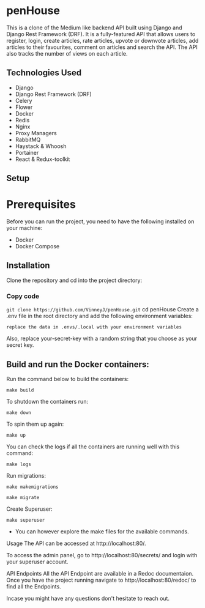 # penHouse
This is a clone of the Medium like backend API built using Django and Django Rest Framework (DRF). It is a fully-featured API that allows users to register, login, create articles, rate articles, upvote or downvote articles, add articles to their favourites, comment on articles and search the API. The API also tracks the number of views on each article.

## Technologies Used
- Django
- Django Rest Framework (DRF)
- Celery
- Flower
- Docker
- Redis
- Nginx
- Proxy Managers
- RabbitMQ
- Haystack & Whoosh
- Portainer
- React & Redux-toolkit
## Setup
# Prerequisites
Before you can run the project, you need to have the following installed on your machine:

- Docker
- Docker Compose

## Installation
Clone the repository and cd into the project directory:

### Copy code
```git clone https://github.com/VinneyJ/penHouse.git```
cd penHouse
Create a .env file in the root directory and add the following environment variables:

```
replace the data in .envs/.local with your environment variables
```

Also, replace your-secret-key with a random string that you choose as your secret key.

## Build and run the Docker containers:

Run the command below to build the containers:
```
make build
```
To shutdown the containers run:
```
make down
```

To spin them up again:
```
make up
```
You can check the logs if all the containers are running well with this command:

```
make logs
```

Run migrations:
```
make makemigrations

make migrate
```

Create Superuser:
```
make superuser
```
- You can however explore the make files for the available commands.





Usage
The API can be accessed at http://localhost:80/.

To access the admin panel, go to http://localhost:80/secrets/ and login with your superuser account.

API Endpoints
All the API Endpoint are available in a Redoc documentaion. Once you have the project running navigate to http://localhost:80/redoc/ to find all the Endpoints.

Incase you might have any questions don't hesitate to reach out.




